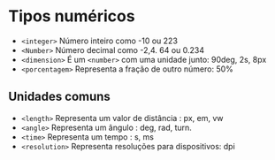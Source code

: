 # Tipos numéricos 

* `<integer>`       Número inteiro como -10 ou 223
* `<Number>`        Número decimal como -2,4. 64 ou 0.234
* `<dimension>`     É um `<number>` com uma unidade junto: 90deg, 2s, 8px
* `<porcentagem>`   Representa a fração de outro número: 50%

## Unidades comuns 

* `<length>`          Representa um valor de distância : px, em, vw   
* `<angle>`           Representa um ângulo : deg, rad, turn. 
* `<time>`            Representa um tempo : s, ms  
* `<resolution>`      Representa resoluções para dispositivos: dpi
